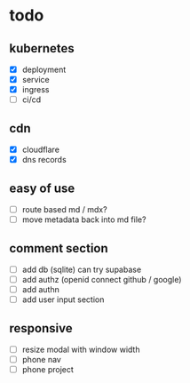 # todo
## kubernetes
- [x] deployment
- [x] service
- [x] ingress
- [ ] ci/cd

## cdn
- [x] cloudflare
- [x] dns records

## easy of use
- [ ] route based md / mdx?
- [ ] move metadata back into md file?

## comment section
- [ ] add db (sqlite) can try supabase
- [ ] add authz (openid connect github / google)
- [ ] add authn
- [ ] add user input section

## responsive
- [ ] resize modal with window width
- [ ] phone nav
- [ ] phone project
